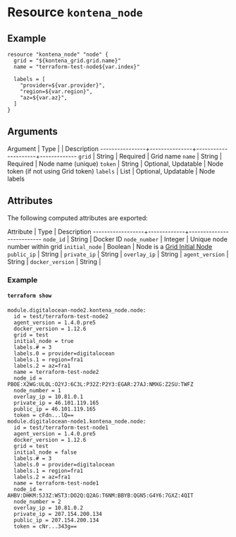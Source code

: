 # Resource `kontena_node`

## Example

```
resource "kontena_node" "node" {
  grid = "${kontena_grid.grid.name}"
  name = "terraform-test-node${var.index}"

  labels = [
    "provider=${var.provider}",
    "region=${var.region}",
    "az=${var.az}",
  ]
}
```

## Arguments

Argument        | Type          |                     | Description
----------------+---------------+---------------------+-------------
`grid`          | String        | Required            | Grid name
`name`          | String        | Required            | Node name (unique)
`token`         | String        | Optional, Updatable | Node token (if not using Grid token)
`labels`        | List<String>  | Optional, Updatable | Node labels


## Attributes

The following computed attributes are exported:

Attribute         | Type        | Description
------------------+-------------+--------------------------
`node_id`         | String      | Docker ID
`node_number`     | Integer     | Unique node number within grid
`initial_node`    | Boolean     | Node is a [Grid Initial Node](https://kontena.io/docs/using-kontena/#initial-nodes)
`public_ip`       | String      |
`private_ip`      | String      |
`overlay_ip`      | String      |
`agent_version`   | String      |
`docker_version`  | String      |

### Example

#### `terraform show`
```
module.digitalocean-node2.kontena_node.node:
  id = test/terraform-test-node2
  agent_version = 1.4.0.pre5
  docker_version = 1.12.6
  grid = test
  initial_node = true
  labels.# = 3
  labels.0 = provider=digitalocean
  labels.1 = region=fra1
  labels.2 = az=fra1
  name = terraform-test-node2
  node_id = PBOE:X2WG:ULOL:O2YJ:6C3L:P32Z:P2Y3:EGAR:27AJ:NMXG:Z2SU:TWFZ
  node_number = 1
  overlay_ip = 10.81.0.1
  private_ip = 46.101.119.165
  public_ip = 46.101.119.165
  token = cFdn...lQ==
module.digitalocean-node1.kontena_node.node:
  id = test/terraform-test-node1
  agent_version = 1.4.0.pre5
  docker_version = 1.12.6
  grid = test
  initial_node = false
  labels.# = 3
  labels.0 = provider=digitalocean
  labels.1 = region=fra1
  labels.2 = az=fra1
  name = terraform-test-node1
  node_id = AHBV:DHKM:5J3Z:WST3:DO2Q:Q2AG:T6NM:BBYB:QGN5:G4Y6:7GXZ:4QIT
  node_number = 2
  overlay_ip = 10.81.0.2
  private_ip = 207.154.200.134
  public_ip = 207.154.200.134
  token = cNr...343g==
```
